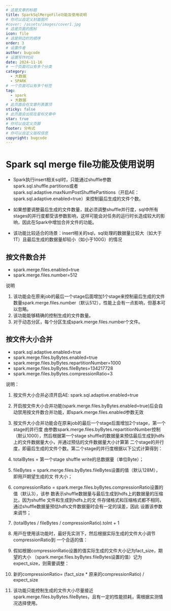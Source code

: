 ```yaml
---
# 这是文章的标题
title: SparkSqlMergeFile功能及使用说明
# 你可以自定义封面图片
#cover: /assets/images/cover1.jpg
# 这是页面的图标
icon: file
# 这是侧边栏的顺序
order: 3
# 设置作者
author: bugcode
# 设置写作时间
date: 2024-11-16
# 一个页面可以有多个分类
category:
  - 大数据
  - SPARK
# 一个页面可以有多个标签
tag:
  - spark
  - 大数据
# 此页面会在文章列表置顶
sticky: false
# 此页面会出现在星标文章中
star: true
# 你可以自定义页脚
footer: 分布式
# 你可以自定义版权信息
copyright: bugcode
---
```



# Spark sql merge file功能及使⽤说明

- Spark执⾏insert相关sql时，只能通过shuffle参数spark.sql.shuffle.partitions或者spark.sql.adaptive.maxNumPostShufflePartitions（开启AE：spark.sql.adaptive.enabled=true）来控制最后⽣成的⽂件个数。

- 如果想要调整最后⽣成的⽂件数量，就必须调整shuffle并⾏度，sql中所有stages的并⾏度都受该参数影响，这样可能会对任务的运⾏时⻓造成较⼤的影响，因此在Spark中增加合并⽂件的功能。
- 该功能⽐较适合的场景：insert相关的sql，sql处理的数据量⽐较⼤（如⼤于1T）且最后⽣成的数据量却较⼩（如⼩于100G）的情况

## 按⽂件数合并

- spark.merge.files.enabled=true
- spark.merge.files.number=512

说明

1. 该功能会在原来job的最后⼀个stage后⾯增加1个stage来控制最后⽣成的⽂件数量spark.merge.files.number（默认512），性能上会有⼀点影响，但基本可以忽略。
2. 该功能能够精确的控制⽣成的⽂件数量。
3. 对于动态分区，每个分区⽣成spark.merge.files.number个⽂件。

## 按⽂件大小合并

- spark.sql.adaptive.enabled=true
- spark.merge.files.byBytes.enabled=true
- spark.merge.files.byBytes.repartitionNumber=1000
- spark.merge.files.byBytes.fileBytes=134217728
- spark.merge.files.byBytes.compressionRatio=3

说明：

1. 按⽂件⼤⼩合并必须开启AE: spark.sql.adaptive.enabled=true
2. 开启按⽂件⼤⼩合并功能(spark.merge.files.byBytes.enabled=true)后会⾃动禁⽤按⽂件数合并功能，即spark.merge.files.enabled参数⽆效
3.  按⽂件⼤⼩合并功能会在原来job的最后⼀个stage后⾯增加2个stage，第⼀个stage的并⾏度
    由参数spark.merge.files.byBytes.repartitionNumber控制（默认1000），然后根据第⼀个stage
    shuffle的数据量来预估最后⽣成到hdfs上的⽂件数据量⼤⼩，并通过预估的⽂件数据量⼤⼩计算第
    ⼆个stage的并⾏度，即最后⽣成的⽂件个数。第⼆个stage的并⾏度根据以下公式计算得到：
1. totalBytes = 第⼀个stage shuffle write的总数据量（单位Byte）；
2. fileBytes = spark.merge.files.byBytes.fileBytes设置的值（默认128M）， 即⽤⼾期望⽣成的⽂
   件⼤⼩；
3. compressionRatio = spark.merge.files.byBytes.compressionRatio设置的值（默认3），该参
   数表⽰shuffle数据量与最后⽣成到hdfs上的数据量的压缩⽐，因为shuffle ⽂件和⽣成到hdfs上的⽂
   件存储格式和压缩格式都不相同，通过shuffle数据量预估hdfs⽂件数据量时会有⼀定的误差，因此
   设置该参数来调节；
4. (totalBytes / fileBytes / compressionRatio).toInt + 1

4. ⽤⼾在使⽤该功能时，最好先实测下，然后根据实际⽣成的⽂件⼤⼩调节compressionRatio到
   ⼀个合适的值：
  1. 假如根据compressionRatio设置的值实际⽣成的⽂件⼤⼩记为fact_size，期望的⼤⼩
     （spark.merge.files.byBytes.fileBytes设置的值）记为expect_size，则需要调整：
  2. 新的compressionRatio= (fact_size * 原来的compressionRatio) / expect_size
5. 该功能只能控制⽣成的⽂件⼤⼩尽量接近spark.merge.files.byBytes.fileBytes，且有⼀定的性能损耗，需根据实测情况选择使⽤。